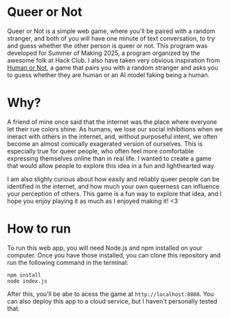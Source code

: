 # Queer or Not
Queer or Not is a simple web game, where you'll be paired with a random stranger, and both of you will have one minute of text conversation, to try and guess whether the other person is queer or not. This program was developed for Summer of Making 2025, a program organized by the awesome folk at Hack Club. I also have taken very obvious inspiration from [Human or Not](https://humanornot.ai/), a game that pairs you with a random stranger and asks you to guess whether they are human or an AI model faking being a human.

# Why?
A friend of mine once said that the internet was the place where everyone let their rue colors shine. As humans, we lose our social inhibitions when we ineract with others in the internet, and, without purposeful intent, we often become an almost comically exagerated version of ourselves. This is especially true for queer people, who often feel more comfortable expressing themselves online than in real life. I wanted to create a game that would allow people to explore this idea in a fun and lighthearted way.

I am also slighly curious about how easily and reliably queer people can be identified in the internet, and how much your own queerness can influence your perception of others. This game is a fun way to explore that idea, and I hope you enjoy playing it as much as I enjoyed making it! <3

# How to run
To run this web app, you will need Node.js and npm installed on your computer. Once you have those installed, you can clone this repository and run the following command in the terminal:

```
npm install
node index.js
```

After this, you'll be abe to acess the game at `http://localhost:8080`. You can also deploy this app to a cloud service, but I haven't personally tested that.
